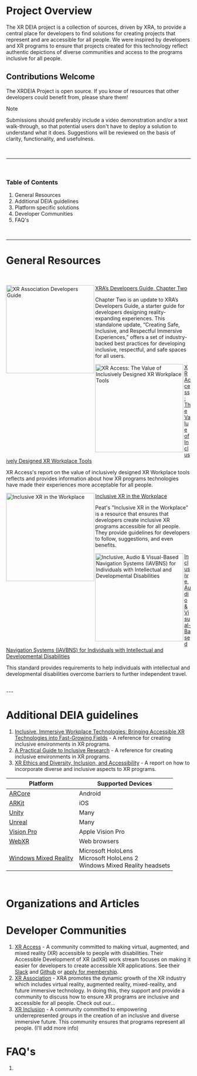 # Project Overview 
The XR DEIA project is a collection of sources, driven by XRA, to provide a central place for developers to find solutions for creating projects that represent and are accessible for all people. We were inspired by developers and XR programs to ensure that projects created for this technology reflect authentic depictions of diverse communities and access to the programs inclusive for all people. 

## Contributions Welcome
The XRDEIA Project is open source. If you know of resources that other developers could benefit from, please share them!
> [!NOTE]
>
> Submissions should preferably include a video demonstration and/or a text walk-through, so that potential users don't have to deploy a solution to understand what it does.  Suggestions will be reviewed on the basis of clarity, functionality, and usefulness.
<br />

---

<br />

### Table of Contents
1. General Resources 
2. Additional DEIA guidelines 
4. Platform specific solutions 
5. Developer Communities
6. FAQ's

<br />

---

# General Resources

<br />

<a href="https://xra.org/research/xr-primer-2-0-a-starter-guide-for-developers/"> <img src="https://i.imgur.com/ah6Zhbp.jpg" width=240 align="left" alt="XR Association Developers Guide"></a>[XRA’s Developers Guide, Chapter Two](https://xra.org/research/xr-primer-2-0-a-starter-guide-for-developers/)

Chapter Two is an update to XRA’s Developers Guide, a starter guide for developers designing reality-expanding experiences. This standalone update, “Creating Safe, Inclusive, and Respectful Immersive Experiences,” offers a set of industry-backed best practices for developing inclusive, respectful, and safe spaces for all users. 

<a href="https://xraccess.org/bcxr-report/"> <img src="https://" width=240 align="left" alt="XR Access: The Value of Inclusively Designed XR Workplace Tools"></a>[XR Access: The Value of Inclusively Designed XR Workplace Tools](https://xraccess.org/bcxr-report/)

XR Access's report on the value of inclusively designed XR Workplace tools reflects and provides information about how XR programs technologies have made their experiences more acceptable for all people. 


<a href="https://www.peatworks.org/futureofwork/xr/inclusiveworkplacexr/"> <img src="https://" width=240 align="left" alt="Inclusive XR in the Workplace"></a>[Inclusive XR in the Workplace](https://www.peatworks.org/futureofwork/xr/inclusiveworkplacexr/)

Peat's "Inclusive XR in the Workplace" is a resource that ensures that developers create inclusive XR programs accessible for all people. They provide guidelines for developers to follow, suggestions, and even benefits. 

<a href="https://shop.cta.tech/collections/standards/products/inclusive-audio-visual-based-navigation-systems-iavbns-for-individuals-with-intellectual-and-developmental-disabilities-cta-2076-1?_gl=1*1fhzkg7*_gcl_au*NzQ0ODA2NTExLjE3MTc0MzAzNDE.*_ga*MTY1OTM5Nzc1NC4xNzE3NDMwMzQx*_ga_5P7N8TBME7*MTcxODkxNDQyNi44LjEuMTcxODkxNDU4OC4yLjAuMA..&_ga=2.233895646.1373494073.1718911274-1659397754.1717430341"> <img src="https://" width=240 align="left" alt="Inclusive, Audio & Visual-Based Navigation Systems (IAVBNS) for Individuals with Intellectual and Developmental Disabilities"></a>[Inclusive, Audio & Visual-Based Navigation Systems (IAVBNS) for Individuals with Intellectual and Developmental Disabilities](https://shop.cta.tech/collections/standards/products/inclusive-audio-visual-based-navigation-systems-iavbns-for-individuals-with-intellectual-and-developmental-disabilities-cta-2076-1?_gl=1*1fhzkg7*_gcl_au*NzQ0ODA2NTExLjE3MTc0MzAzNDE.*_ga*MTY1OTM5Nzc1NC4xNzE3NDMwMzQx*_ga_5P7N8TBME7*MTcxODkxNDQyNi44LjEuMTcxODkxNDU4OC4yLjAuMA..&_ga=2.233895646.1373494073.1718911274-1659397754.1717430341)

This standard provides requirements to help individuals with intellectual and developmental disabilities overcome barriers to further independent travel. 

<br />
---

# Additional DEIA guidelines 
1. [Inclusive, Immersive Workplace Technologies: Bringing Accessible XR Technologies into Fast-Growing Fields](http://xra.org/wp-content/uploads/2021/10/InclusiveXROnePager_PEATandXRA.pdf) - A reference for creating inclusive environments in XR programs.
2. [A Practical Guide to Inclusive Research](http://medium.com/inclusive-researchf) - A reference for creating inclusive environments in XR programs.
3. [XR Ethics and Diversity, Inclusion, and Accessibility](http://standards.ieee.org/wpcontent/uploads/2022/04/Ethics_Diversity_Inclusion_Accessibility.pdf) - A report on how to incorporate diverse and inclusive aspects to XR programs. 

 
| Platform              	| Supported Devices                                                                                              	|
|-----------------------	|----------------------------------------------------------------------------------------------------------------	|
| [ARCore](#arcore)                                        | Android                                                                      	|
| [ARKit](#arkit)                                         	| iOS                                                                          	|
| [Unity](#unity)                                         	| Many                          	|
| [Unreal](#unreal-engine)                                	| Many                          	|
| [Vision Pro](#vision-pro)                                        | Apple Vision Pro                                                       	|
| [WebXR](#webxr)                                         	| Web browsers                       	|
| [Windows Mixed Reality](#windows-mixed-reality-toolkit) 	| Microsoft HoloLens<br>Microsoft HoloLens 2<br>Windows Mixed Reality headsets 	|
<br />

# Organizations and Articles

# Developer Communities 
1. [XR Access](https://xraccess.org/) - A community committed to making virtual, augmented, and mixed reality (XR) accessible to people with disabilities.  Their Accessible Development of XR (adXR) work stream focuses on making it easier for developers to create accessible XR applications. See their [Slack](https://bit.ly/xraccess-slack) and [Github](https://github.com/XR-Access-Initiative) or [apply for membership](https://bit.ly/xraccess-interest).
2. [XR Association](https://xra.org/) - XRA promotes the dynamic growth of the XR industry which includes virtual reality, augmented reality, mixed-reality, and future immersive technology. In doing this, they support and provide a community to discuss how to ensure XR programs are inclusive and accessible for all people. Check out our...
3. [XR Inclusion](https://www.xrinclusion.org) - A community committed to empowering underrepresented groups in the creation of an inclusive and diverse immersive future. This community ensures that programs represent all people. (I'll add more info) 

# FAQ's
1. 
